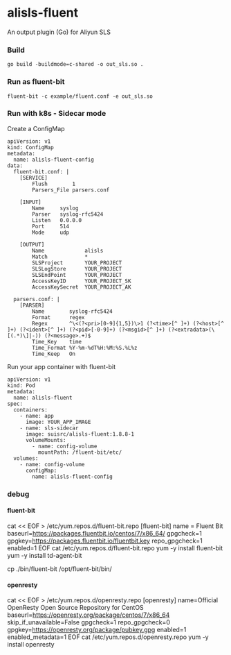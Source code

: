 # alisls-fluent

An output plugin (Go) for Aliyun SLS


### Build

```
go build -buildmode=c-shared -o out_sls.so .
```

### Run as fluent-bit
```
fluent-bit -c example/fluent.conf -e out_sls.so
```

### Run with k8s - Sidecar mode

Create a ConfigMap
```
apiVersion: v1
kind: ConfigMap
metadata:
  name: alisls-fluent-config
data:
  fluent-bit.conf: |
    [SERVICE]
        Flush        1
        Parsers_File parsers.conf

    [INPUT]
        Name     syslog
        Parser   syslog-rfc5424
        Listen   0.0.0.0
        Port     514
        Mode     udp

    [OUTPUT]
        Name             alisls
        Match            *
        SLSProject       YOUR_PROJECT
        SLSLogStore      YOUR_PROJECT
        SLSEndPoint      YOUR_PROJECT
        AccessKeyID      YOUR_PROJECT_SK
        AccessKeySecret  YOUR_PROJECT_AK

  parsers.conf: |
    [PARSER]
        Name        syslog-rfc5424
        Format      regex
        Regex       ^\<(?<pri>[0-9]{1,5})\>1 (?<time>[^ ]+) (?<host>[^ ]+) (?<ident>[^ ]+) (?<pid>[-0-9]+) (?<msgid>[^ ]+) (?<extradata>(\[(.*)\]|-)) (?<message>.+)$
        Time_Key    time
        Time_Format %Y-%m-%dT%H:%M:%S.%L%z
        Time_Keep   On

```

Run your app container with fluent-bit
```
apiVersion: v1
kind: Pod
metadata:
  name: alisls-fluent
spec:
  containers:
    - name: app
      image: YOUR_APP_IMAGE
    - name: sls-sidecar
      image: suisrc/alisls-fluent:1.8.8-1
      volumeMounts:
        - name: config-volume
          mountPath: /fluent-bit/etc/
  volumes:
    - name: config-volume
      configMap:
        name: alisls-fluent-config
```


### debug

#### fluent-bit
cat << EOF > /etc/yum.repos.d/fluent-bit.repo
[fluent-bit]
name = Fluent Bit
baseurl=https://packages.fluentbit.io/centos/7/x86_64/
gpgcheck=1
gpgkey=https://packages.fluentbit.io/fluentbit.key
repo_gpgcheck=1
enabled=1
EOF
cat /etc/yum.repos.d/fluent-bit.repo
yum -y install fluent-bit
yum -y install td-agent-bit

cp ./bin/fluent-bit /opt/fluent-bit/bin/
#### openresty
cat << EOF > /etc/yum.repos.d/openresty.repo
[openresty]
name=Official OpenResty Open Source Repository for CentOS
baseurl=https://openresty.org/package/centos/7/x86_64
skip_if_unavailable=False
gpgcheck=1
repo_gpgcheck=0
gpgkey=https://openresty.org/package/pubkey.gpg
enabled=1
enabled_metadata=1
EOF
cat /etc/yum.repos.d/openresty.repo
yum -y install openresty
